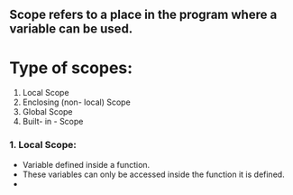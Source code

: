 ## Scope refers to a place in the program where a variable can be used.


# Type of scopes:

1. Local Scope
2. Enclosing (non- local) Scope
3. Global Scope
4. Built- in - Scope

### 1. Local Scope: 
- Variable defined inside a function.
- These variables can only be accessed inside the function it is defined.
- 
 
